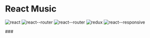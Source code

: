 # React Music

<p text-align="center">
    <img alt="react" src="https://img.shields.io/badge/react-16.8.2-brightgreen.svg?style=for-the-badge"/>
    <img alt="react--router" src ="https://img.shields.io/badge/react--router-4.3.1-blue.svg?style=for-the-badge"/>
    <img alt="react--router" src ="https://img.shields.io/badge/react--router--config-4.4.0--beta.6-critical.svg?style=for-the-badge"/>
    <img alt="redux" src ="https://img.shields.io/badge/redux-4.0.1-ff69b4.svg?style=for-the-badge"/>
    <img alt="react--responsive" src ="https://img.shields.io/badge/sass--loader-7.1.0-blueviolet.svg?style=for-the-badge"/>
</p>
### 



